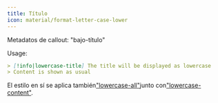 ```yaml
---
title: Título
icon: material/format-letter-case-lower
---
```


Metadatos de callout: "bajo-título"

Usage:
```md
> [!info|lowercase-title] The title will be displayed as lowercase
> Content is shown as usual
```

El estilo en sí se aplica también["lowercase-all"](../combined-styling/page-14.md)junto con["lowercase-content"](../content-styling/page-4.md).